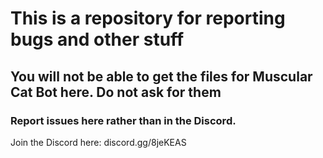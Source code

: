 # This is a repository for reporting bugs and other stuff

## You will not be able to get the files for Muscular Cat Bot here. Do not ask for them

### Report issues here rather than in the Discord.

Join the Discord here: discord.gg/8jeKEAS

